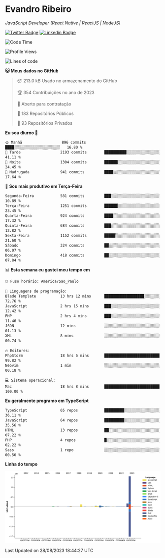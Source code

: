 # Evandro **Ribeiro**

*JavaScript Developer (React Native | ReactJS | NodeJS)*

[![Twitter Badge](https://img.shields.io/badge/-@ribeiroevandro-201B2D?style=flat-square&labelColor=201B2D&logo=twitter&logoColor=white&link=https://twitter.com/ribeiroevandro)](https://twitter.com/ribeiroevandro) 
[![Linkedin Badge](https://img.shields.io/badge/-Evandro%20Ribeiro-201B2D?style=flat-square&logo=Linkedin&logoColor=white&link=https://www.linkedin.com/in/ribeiroevandro)](https://www.linkedin.com/in/ribeiroevandro) 


<!--START_SECTION:waka-->
![Code Time](http://img.shields.io/badge/Code%20Time-3%2C375%20hrs%208%20mins-blue)

![Profile Views](http://img.shields.io/badge/Visualizac%C3%B5es%20do%20perfil-1-blue)

![Lines of code](https://img.shields.io/badge/Desde%20o%20Hello%20World%20eu%20escrevi-20.6%20million%20linhas%20de%20c%C3%B3digo-blue)

**🐱 Meus dados no GitHub** 

> 📦 213.0 kB Usado no armazenamento do GitHub 
 > 
> 🏆 354 Contribuições no ano de 2023
 > 
> 💼 Aberto para contratação
 > 
> 📜 183 Repositórios Públicos 
 > 
> 🔑 93 Repositórios Privados 
 > 
**Eu sou diurno 🐤** 

```text
🌞 Manhã                  896 commits         ████░░░░░░░░░░░░░░░░░░░░░   16.80 % 
🌆 Tarde                  2193 commits        ██████████░░░░░░░░░░░░░░░   41.11 % 
🌃 Noite                  1304 commits        ██████░░░░░░░░░░░░░░░░░░░   24.45 % 
🌙 Madrugada              941 commits         ████░░░░░░░░░░░░░░░░░░░░░   17.64 % 
```
📅 **Sou mais produtivo em Terça-Feira** 

```text
Segunda-Feira            581 commits         ███░░░░░░░░░░░░░░░░░░░░░░   10.89 % 
Terça-Feira              1251 commits        ██████░░░░░░░░░░░░░░░░░░░   23.45 % 
Quarta-Feira             924 commits         ████░░░░░░░░░░░░░░░░░░░░░   17.32 % 
Quinta-Feira             684 commits         ███░░░░░░░░░░░░░░░░░░░░░░   12.82 % 
Sexta-Feira              1152 commits        █████░░░░░░░░░░░░░░░░░░░░   21.60 % 
Sábado                   324 commits         ██░░░░░░░░░░░░░░░░░░░░░░░   06.07 % 
Domingo                  418 commits         ██░░░░░░░░░░░░░░░░░░░░░░░   07.84 % 
```


📊 **Esta semana eu gastei meu tempo em** 

```text
🕑︎ Fuso horário: America/Sao_Paulo

💬 Linguagens de programação: 
Blade Template           13 hrs 12 mins      ██████████████████░░░░░░░   72.76 % 
JavaScript               2 hrs 15 mins       ███░░░░░░░░░░░░░░░░░░░░░░   12.42 % 
PHP                      2 hrs 4 mins        ███░░░░░░░░░░░░░░░░░░░░░░   11.46 % 
JSON                     12 mins             ░░░░░░░░░░░░░░░░░░░░░░░░░   01.13 % 
XML                      8 mins              ░░░░░░░░░░░░░░░░░░░░░░░░░   00.74 % 

🔥 Editores: 
PhpStorm                 18 hrs 6 mins       █████████████████████████   99.82 % 
Neovim                   1 min               ░░░░░░░░░░░░░░░░░░░░░░░░░   00.18 % 

💻 Sistema operacional: 
Mac                      18 hrs 8 mins       █████████████████████████   100.00 % 
```

**Eu geralmente programo em TypeScript** 

```text
TypeScript               65 repos            █████████░░░░░░░░░░░░░░░░   36.11 % 
JavaScript               64 repos            █████████░░░░░░░░░░░░░░░░   35.56 % 
HTML                     13 repos            ██░░░░░░░░░░░░░░░░░░░░░░░   07.22 % 
PHP                      4 repos             █░░░░░░░░░░░░░░░░░░░░░░░░   02.22 % 
Sass                     1 repo              ░░░░░░░░░░░░░░░░░░░░░░░░░   00.56 % 
```



**Linha do tempo**

![Lines of Code chart](https://raw.githubusercontent.com/ribeiroevandro/ribeiroevandro/main/assets/bar_graph.png)


 Last Updated on 28/08/2023 18:44:27 UTC
<!--END_SECTION:waka-->
